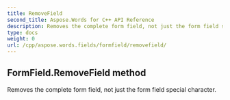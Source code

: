 ```yaml
---
title: RemoveField
second_title: Aspose.Words for C++ API Reference
description: Removes the complete form field, not just the form field special character. 
type: docs
weight: 0
url: /cpp/aspose.words.fields/formfield/removefield/
---
```

## FormField.RemoveField method


Removes the complete form field, not just the form field special character. 

